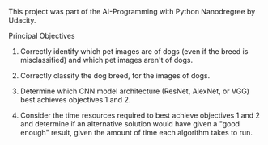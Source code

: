This project was part of the AI-Programming with Python Nanodregree by Udacity.

Principal Objectives

1) Correctly identify which pet images are of dogs (even if the breed is misclassified) and which pet images aren't of dogs.

2) Correctly classify the dog breed, for the images of dogs.

3) Determine which CNN model architecture (ResNet, AlexNet, or VGG) best achieves objectives 1 and 2.

4) Consider the time resources required to best achieve objectives 1 and 2 and determine if an alternative solution would have given a "good enough" result, given the amount of time each algorithm takes to run.
